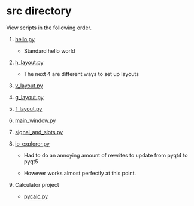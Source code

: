 # src directory

View scripts in the following order.

1) [hello.py](hello.py)

    - Standard hello world

2) [h_layout.py](h_layout.py)

    - The next 4 are different ways to set up layouts

3) [v_layout.py](v_layout.py)

4) [g_layout.py](g_layout.py)

5) [f_layout.py](f_layout.py)

6) [main_window.py](main_window.py)

7) [signal_and_slots.py](signal_and_slots.py)

8) [io_explorer.py](io_explorer.py)

    - Had to do an annoying amount of rewrites to update from pyqt4 to pyqt5

    - However works almost perfectly at this point.

9) Calculator project

    - [pycalc.py](pycalc.py)

